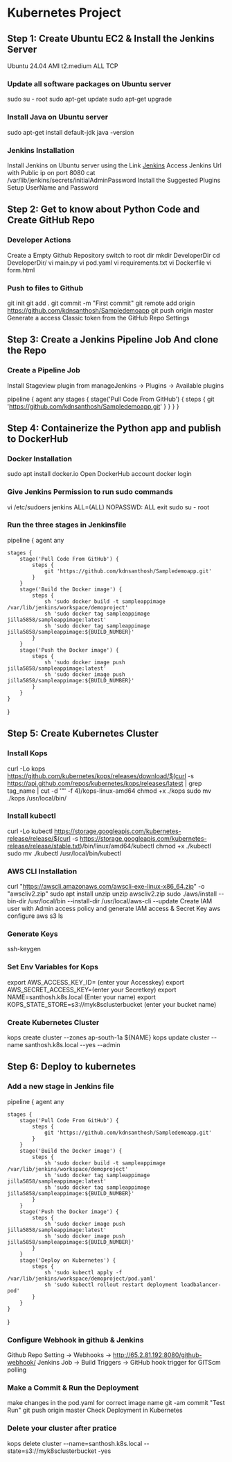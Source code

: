 # Kubernetes Project

## Step 1: Create Ubuntu EC2 & Install the Jenkins Server

Ubuntu 24.04 AMI
t2.medium
ALL TCP

### Update all software packages on Ubuntu server

sudo su - root
sudo apt-get update
sudo apt-get upgrade

### Install Java on Ubuntu server

sudo apt-get install default-jdk
java -version

### Jenkins Installation

Install Jenkins on Ubuntu server using the Link [Jenkins](https://www.jenkins.io/doc/book/installing/linux/#debianubuntu)
Access Jenkins Url with Public ip on port 8080
cat /var/lib/jenkins/secrets/initialAdminPassword
Install the Suggested Plugins
Setup UserName and Password

## Step 2: Get to know about Python Code and Create GitHub Repo

### Developer Actions

Create a Empty Github Repository
switch to root dir
mkdir DeveloperDir
cd DeveloperDir/
vi main.py
vi pod.yaml
vi requirements.txt
vi Dockerfile
vi form.html

### Push to files to Github

git init
git add .
git commit -m "First commit"
git remote add origin https://github.com/kdnsanthosh/Sampledemoapp
git push origin master
Generate a access Classic token from the GitHub Repo Settings

## Step 3: Create a Jenkins Pipeline Job And clone the Repo

### Create a Pipeline Job 

Install Stageview plugin from manageJenkins -> Plugins -> Available plugins

pipeline {
    agent any
    stages {
        stage('Pull Code From GitHub') {
            steps {
                git 'https://github.com/kdnsanthosh/Sampledemoapp.git'
            }
        }
    }
}

## Step 4: Containerize the Python app and publish to DockerHub

### Docker Installation

sudo apt install docker.io
Open DockerHub account
docker login

### Give Jenkins Permission to run sudo commands

vi /etc/sudoers
jenkins ALL=(ALL) NOPASSWD: ALL
exit
sudo su - root

### Run the three stages in Jenkinsfile

pipeline {
    agent any

    stages {
        stage('Pull Code From GitHub') {
            steps {
                git 'https://github.com/kdnsanthosh/Sampledemoapp.git'
            }
        }
        stage('Build the Docker image') {
            steps {
                sh 'sudo docker build -t sampleappimage /var/lib/jenkins/workspace/demoproject'
                sh 'sudo docker tag sampleappimage jilla5858/sampleappimage:latest'
                sh 'sudo docker tag sampleappimage jilla5858/sampleappimage:${BUILD_NUMBER}'
            }
        }
        stage('Push the Docker image') {
            steps {
                sh 'sudo docker image push jilla5858/sampleappimage:latest'
                sh 'sudo docker image push jilla5858/sampleappimage:${BUILD_NUMBER}'
            }
        }
    }
}

## Step 5: Create Kubernetes Cluster

### Install Kops
curl -Lo kops https://github.com/kubernetes/kops/releases/download/$(curl -s https://api.github.com/repos/kubernetes/kops/releases/latest | grep tag_name | cut -d '"' -f 4)/kops-linux-amd64
chmod +x ./kops
sudo mv ./kops /usr/local/bin/

### Install kubectl

curl -Lo kubectl https://storage.googleapis.com/kubernetes-release/release/$(curl -s https://storage.googleapis.com/kubernetes-release/release/stable.txt)/bin/linux/amd64/kubectl
chmod +x ./kubectl
sudo mv ./kubectl /usr/local/bin/kubectl

### AWS CLI Installation

curl "https://awscli.amazonaws.com/awscli-exe-linux-x86_64.zip" -o "awscliv2.zip"
sudo apt install unzip
unzip awscliv2.zip
sudo ./aws/install --bin-dir /usr/local/bin --install-dir /usr/local/aws-cli --update
Create IAM user with Admin access policy and generate IAM access & Secret Key
aws configure
aws s3 ls 

### Generate Keys

ssh-keygen

### Set Env Variables for Kops

export AWS_ACCESS_KEY_ID= (enter your Accesskey)
export AWS_SECRET_ACCESS_KEY=(enter your Secretkey)
export NAME=santhosh.k8s.local (Enter your name)
export KOPS_STATE_STORE=s3://myk8sclusterbucket (enter your bucket name)

### Create Kubernetes Cluster

kops create cluster --zones ap-south-1a ${NAME}
kops update cluster --name santhosh.k8s.local --yes --admin

## Step 6: Deploy to kubernetes

### Add a new stage in Jenkins file

pipeline {
    agent any

    stages {
        stage('Pull Code From GitHub') {
            steps {
                git 'https://github.com/kdnsanthosh/Sampledemoapp.git'
            }
        }
        stage('Build the Docker image') {
            steps {
                sh 'sudo docker build -t sampleappimage /var/lib/jenkins/workspace/demoproject'
                sh 'sudo docker tag sampleappimage jilla5858/sampleappimage:latest'
                sh 'sudo docker tag sampleappimage jilla5858/sampleappimage:${BUILD_NUMBER}'
            }
        }
        stage('Push the Docker image') {
            steps {
                sh 'sudo docker image push jilla5858/sampleappimage:latest'
                sh 'sudo docker image push jilla5858/sampleappimage:${BUILD_NUMBER}'
            }
        }
        stage('Deploy on Kubernetes') {
            steps {
                sh 'sudo kubectl apply -f /var/lib/jenkins/workspace/demoproject/pod.yaml'
                sh 'sudo kubectl rollout restart deployment loadbalancer-pod'
            }
        }
    }
}

### Configure Webhook in github & Jenkins

Github Repo Setting -> Webhooks -> http://65.2.81.192:8080/github-webhook/ 
Jenkins Job -> Build Triggers -> GitHub hook trigger for GITScm polling

### Make a Commit & Run the Deployment

make changes in the pod.yaml for correct image name
git -am commit "Test Run"
git push origin master
Check Deployment in Kubernetes

### Delete your cluster after pratice 
kops delete cluster --name=santhosh.k8s.local --state=s3://myk8sclusterbucket -yes
